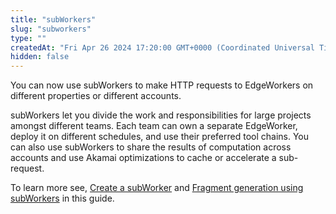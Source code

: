 ```yaml
---
title: "subWorkers"
slug: "subworkers"
type: ""
createdAt: "Fri Apr 26 2024 17:20:00 GMT+0000 (Coordinated Universal Time)"
hidden: false
---
```

You can now use subWorkers to make HTTP requests to EdgeWorkers on different properties or different accounts.

subWorkers let you divide the work and responsibilities for large projects amongst different teams. Each team can own a separate EdgeWorker, deploy it on different schedules, and use their preferred tool chains. You can also use subWorkers to share the results of computation across accounts and use Akamai optimizations to cache or accelerate a sub-request.

To learn more see, [Create a subWorker](doc:create-a-subworker) and [Fragment generation using subWorkers](doc:subworkers-tutorial) in this guide.

<br/>